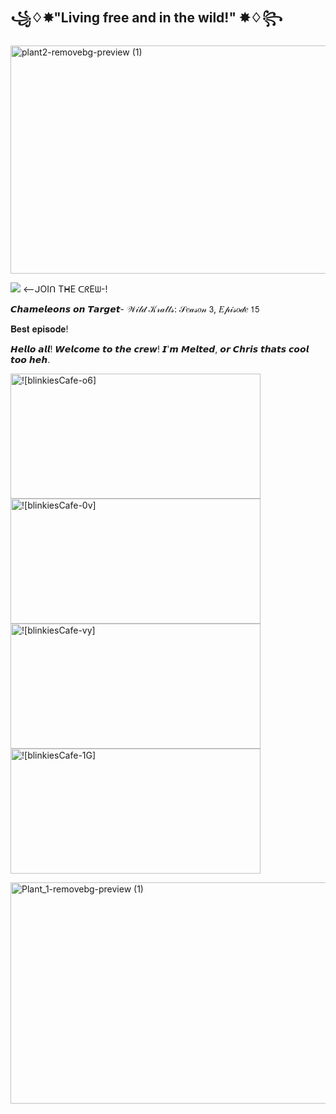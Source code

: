 ## ꧁♢✸"Living free and in the wild!" ✸♢꧂

<img width="10000" height="365" alt="plant2-removebg-preview (1)" src="https://github.com/user-attachments/assets/76f74586-e064-4465-95cb-f799d12d2c82" />


![](https://komarev.com/ghpvc/?username=NyanB3&color=41533f&label=Crew‎'Members!) <--ᒍOIᑎ TᕼE ᑕᖇEᗯ-!


𝘾𝙝𝙖𝙢𝙚𝙡𝙚𝙤𝙣𝙨 𝙤𝙣 𝙏𝙖𝙧𝙜𝙚𝙩-
𝒲𝒾𝓁𝒹 𝒦𝓇𝒶𝓉𝓉𝓈: 𝒮𝑒𝒶𝓈𝑜𝓃 𝟥, 𝐸𝓅𝒾𝓈𝑜𝒹𝑒 𝟣𝟧

𝐁𝐞𝐬𝐭 𝐞𝐩𝐢𝐬𝐨𝐝𝐞!

𝙃𝙚𝙡𝙡𝙤 𝙖𝙡𝙡! 𝙒𝙚𝙡𝙘𝙤𝙢𝙚 𝙩𝙤 𝙩𝙝𝙚 𝙘𝙧𝙚𝙬! 
𝙄'𝙢 𝙈𝙚𝙡𝙩𝙚𝙙, 𝙤𝙧 𝘾𝙝𝙧𝙞𝙨 𝙩𝙝𝙖𝙩𝙨 𝙘𝙤𝙤𝙡 𝙩𝙤𝙤 𝙝𝙚𝙝.

  




[<img width="400" height="200" alt="![blinkiesCafe-o6]" src="https://github.com/user-attachments/assets/f279989b-0371-44ff-aaf7-aeb3270a9f89" />](https://is-this-real-.straw.page) [<img width="400" height="200" alt="![blinkiesCafe-0v]" src="https://github.com/user-attachments/assets/02bdb129-079b-4387-922d-b90d675b443d" />](https://gutzgal0re.atabook.org)     [<img width="400" height="200" alt="![blinkiesCafe-vy]" src="https://github.com/user-attachments/assets/d1d37f90-cb24-4d55-9063-f7025dddc675" />](https://en.pronouns.page/@M3LTEDD) [<img width="400" height="200" alt="![blinkiesCafe-1G]" src="https://github.com/user-attachments/assets/2ddd0af6-da48-4ecd-81d1-7ae87cdcd278" />](https://www.roblox.com/users/4440685092/profile)


<img width="10000" height="354" alt="Plant_1-removebg-preview (1)" src="https://github.com/user-attachments/assets/d933322f-0519-4595-aa98-f512f071eb8d" />
